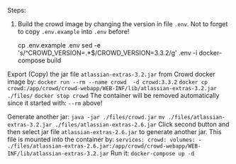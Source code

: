 Steps:
1. Build the crowd image by changing the version in file `.env`.
Not to forget to copy `.env.example` into `.env` before!

	cp .env.example .env
	sed -e 's/^CROWD_VERSION=.*$/CROWD_VERSION=3.3.2/g' .env -i	
	docker-compose build

Export (Copy) the jar file `atlassian-extras-3.2.jar` from Crowd docker image by:
	`docker run --rm --name crowd  -d crowd:3.3.2`
	`docker cp crowd:/app/crowd/crowd-webapp/WEB-INF/lib/atlassian-extras-3.2.jar ./files/`
        `docker stop crowd`
	The container will be removed automatically since it started with: `--rm` above!

Generate another jar:
	`java -jar ./files/crowd.jar`
	`mv ./files/atlassian-extras-3.2.jar ./files/atlassian-extras-2.6.jar`
	Click second button and then select jar file `atlassian-extras-2.6.jar` to generate another jar.
	This file is mounted into the container by:
		`services:
		  crowd:
		    volumes:
		      - ./files/atlassian-extras-2.6.jar:/app/crowd/crowd-webapp/WEB-INF/lib/atlassian-extras-3.2.jar`
Run it:
	`docker-compose up -d`
